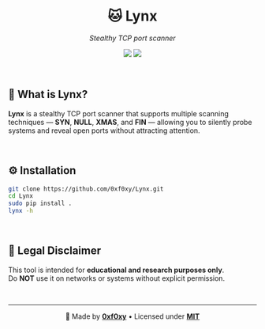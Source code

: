 <h1 align="center">🐱 Lynx</h1>
<p align="center"><em>Stealthy TCP port scanner</em></p>

<p align="center">
  <a href="https://www.python.org/"><img src="https://img.shields.io/badge/Python-3.10+-3776AB?style=flat&logo=python&logoColor=white"/></a>
  <a href="https://opensource.org/licenses/MIT"><img src="https://img.shields.io/badge/license-MIT-3DA639?style=flat&logo=OpenSourceInitiative&logoColor=white"/></a>
</p>

<br>

## 🧠 What is Lynx?

**Lynx** is a stealthy TCP port scanner that supports multiple scanning techniques — **SYN**, **NULL**, **XMAS**, and **FIN** — allowing you to silently probe systems and reveal open ports without attracting attention.

<br>

## ⚙️ Installation

```bash
git clone https://github.com/0xf0xy/Lynx.git
cd Lynx
sudo pip install .
lynx -h
```

<br>

## 🔐 Legal Disclaimer

This tool is intended for **educational and research purposes only**.  
Do **NOT** use it on networks or systems without explicit permission.

<br>

___
<p align="center">
  🦊 Made by <a href="https://github.com/0xf0xy" target="_blank"><b>0xf0xy</b></a> • 
  Licensed under <a href="./LICENSE"><b>MIT</b></a>
</p>